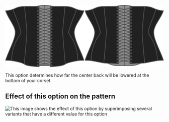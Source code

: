 ![The back drop option on Cathrin](./backdrop.svg)

This option determines how far the center back will be lowered at the bottom of your corset.

## Effect of this option on the pattern

![This image shows the effect of this option by superimposing several variants that have a different value for this option](cathrin\_backdrop\_sample.svg "Effect of this option on the pattern")
